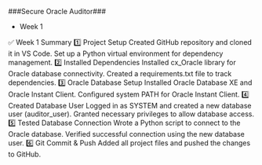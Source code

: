 ###Secure Oracle Auditor### 

- Week 1


✅ Week 1 Summary
1️⃣ Project Setup
Created GitHub repository and cloned it in VS Code.
Set up a Python virtual environment for dependency management.
2️⃣ Installed Dependencies
Installed cx_Oracle library for Oracle database connectivity.
Created a requirements.txt file to track dependencies.
3️⃣ Oracle Database Setup
Installed Oracle Database XE and Oracle Instant Client.
Configured system PATH for Oracle Instant Client.
4️⃣ Created Database User
Logged in as SYSTEM and created a new database user (auditor_user).
Granted necessary privileges to allow database access.
5️⃣ Tested Database Connection
Wrote a Python script to connect to the Oracle database.
Verified successful connection using the new database user.
6️⃣ Git Commit & Push
Added all project files and pushed the changes to GitHub.
